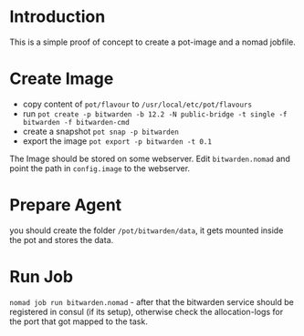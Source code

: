 # Introduction
This is a simple proof of concept to create a pot-image and a nomad jobfile.

# Create Image
- copy content of `pot/flavour` to `/usr/local/etc/pot/flavours`
- run `pot create -p bitwarden -b 12.2 -N public-bridge -t single -f bitwarden -f bitwarden-cmd`
- create a snapshot `pot snap -p bitwarden`
- export the image `pot export -p bitwarden -t 0.1`

The Image should be stored on some webserver. Edit `bitwarden.nomad` and point
the path in `config.image` to the webserver.

# Prepare Agent
you should create the folder `/pot/bitwarden/data`, it gets mounted inside the
pot and stores the data.

# Run Job
`nomad job run bitwarden.nomad` - after that the bitwarden service should be
registered in consul (if its setup), otherwise check the allocation-logs for
the port that got mapped to the task.

